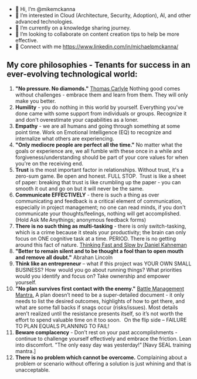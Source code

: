 - 👋 Hi, I’m @mikemckanna
- 👀 I’m interested in Cloud (Architecture, Security, Adoption), AI, and other advanced technologies.
- 🌱 I’m currently on a knowledge sharing journey.
- 💞️ I’m looking to collaborate on content creation tips to help be more effective.
- 🐋 Connect with me https://www.linkedin.com/in/michaelpmckanna/


## My core philosophies - Tenants for success in an ever-evolving technological world:
1. **"No pressure. No diamonds."** [Thomas Carlyle](https://en.wikipedia.org/wiki/Thomas_Carlyle) Nothing good comes without challenges - embrace them and learn from them. They will only make you better.  
2. **Humility** - you do nothing in this world by yourself. Everything you've done came with some support from individuals or groups. Recognize it and don't overestimate your capabilities as a loner. 
3. **Empathy** - we are all humans and going through something at some point time. Work on Emotional Intelligence (EQ) to recognize and internalize what others are experiencing.  
4. **"Only mediocre people are perfect all the time."** No matter what the goals or experience are, we all fumble with these once in a while and forgiveness/understanding should be part of your core values for when you're on the receiving end.  
5. **Trust** is the most important factor in relationships. Without trust,  it's a zero-sum game. Be open and honest. FULL STOP.  Trust is like a sheet of paper: breaking that trust is like crumbling up the paper - you can smooth it out and go on but it will never be the same.  
6. **Communicate EFFECTIVELY** - there is such a thing as over communicating and feedback is a critical element of communication, especially in project management; no one can read minds, if you don't communicate your thoughts/feelings, nothing will get accomplished. (Hold Ask Me Anythings; anonymous feedback forms) 
7. **There is no such thing as multi-tasking** - there is only switch-tasking, which is a crime because it steals your productivity; the brain can only focus on ONE cognitive task at a time. PERIOD. There is no getting around this fact of nature. [Thinking Fast and Slow by Daniel Kahneman](https://en.wikipedia.org/wiki/Thinking,_Fast_and_Slow)
8. **"Better to remain silent and to be thought a fool than to open mouth and remove all doubt."** Abrahan Lincoln  
9. **Think like an entrepreneur** – what if this project was YOUR OWN SMALL BUSINESS? How  would you go about running things? What priorities would you identify and focus on? Take ownership and empower yourself.  
10. **"No plan survives first contact with the enemy."** [Battle Management Mantra.](https://www.google.com/search?q=no+plan+survives+first+contact+with+the+enemy&oq=no+plan+sur&gs_lcrp=EgZjaHJvbWUqBwgAEAAYgAQyBwgAEAAYgAQyBwgBEAAYgAQyBggCEEUYOTIHCAMQABiABDIHCAQQABiABDIHCAUQABiABDIHCAYQABiABDIGCAcQRRg80gEIMjk1MWowajSoAgCwAgA&sourceid=chrome&ie=UTF-8) A plan doesn’t need to be a super-detailed document - it only needs to list the desired outcomes, highlights of how to get there, and what are some fall backs if snags occur (risks/issues). Most details aren’t realized until the resistance presents itself, so it’s not worth the effort to spend valuable time on it too soon.   On the flip side – FAILURE TO PLAN EQUALS PLANNING TO FAIL! 
11. **Beware complacency** - Don’t rest on your past accomplishments - continue to challenge yourself effectively and embrace the friction. Lean into discomfort. "The only easy day was yesterday!" [Navy SEAL training mantra.] 
12. **There is no problem which cannot be overcome.** Complaining about a problem or scenario without offering a solution is just whining and that is unacceptable.
    
<!---
mikemckanna/mikemckanna is a ✨ special ✨ repository because its `README.md` (this file) appears on your GitHub profile.
You can click the Preview link to take a look at your changes.
--->
